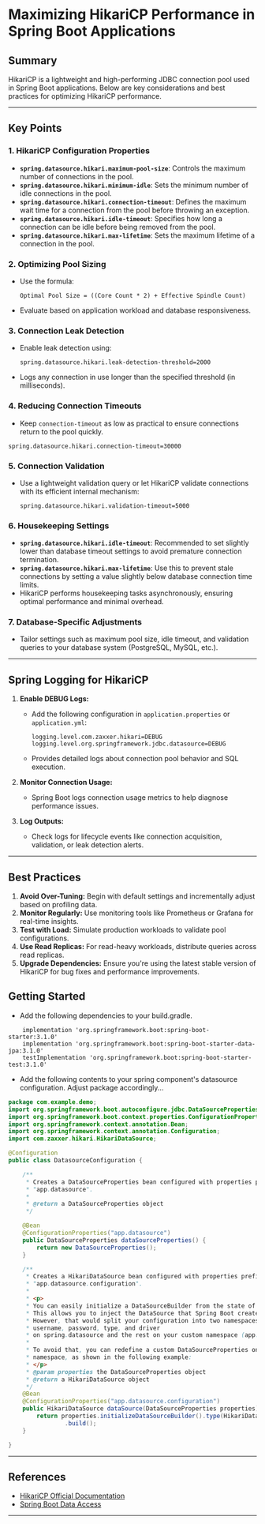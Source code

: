 # Maximizing HikariCP Performance in Spring Boot Applications

## Summary
HikariCP is a lightweight and high-performing JDBC connection pool used in Spring Boot applications. Below are key considerations and best practices for optimizing HikariCP performance.

---

## Key Points

### 1. **HikariCP Configuration Properties**
   - **`spring.datasource.hikari.maximum-pool-size`**: Controls the maximum number of connections in the pool.
   - **`spring.datasource.hikari.minimum-idle`**: Sets the minimum number of idle connections in the pool.
   - **`spring.datasource.hikari.connection-timeout`**: Defines the maximum wait time for a connection from the pool before throwing an exception.
   - **`spring.datasource.hikari.idle-timeout`**: Specifies how long a connection can be idle before being removed from the pool.
   - **`spring.datasource.hikari.max-lifetime`**: Sets the maximum lifetime of a connection in the pool.

### 2. **Optimizing Pool Sizing**
   - Use the formula: 
     
     ```
     Optimal Pool Size = ((Core Count * 2) + Effective Spindle Count)
     ```
   - Evaluate based on application workload and database responsiveness.

### 3. **Connection Leak Detection**
   - Enable leak detection using:
     
     ```properties
     spring.datasource.hikari.leak-detection-threshold=2000
     ```
   - Logs any connection in use longer than the specified threshold (in milliseconds).

### 4. **Reducing Connection Timeouts**
   - Keep `connection-timeout` as low as practical to ensure connections return to the pool quickly.
   
   ```properties
   spring.datasource.hikari.connection-timeout=30000
   ```

### 5. **Connection Validation**
   - Use a lightweight validation query or let HikariCP validate connections with its efficient internal mechanism:
     
     ```properties
     spring.datasource.hikari.validation-timeout=5000
     ```

### 6. **Housekeeping Settings**
   - **`spring.datasource.hikari.idle-timeout`**: Recommended to set slightly lower than database timeout settings to avoid premature connection termination.
   - **`spring.datasource.hikari.max-lifetime`**: Use this to prevent stale connections by setting a value slightly below database connection time limits.
   - HikariCP performs housekeeping tasks asynchronously, ensuring optimal performance and minimal overhead.

### 7. **Database-Specific Adjustments**
   - Tailor settings such as maximum pool size, idle timeout, and validation queries to your database system (PostgreSQL, MySQL, etc.).


---

## Spring Logging for HikariCP

1. **Enable DEBUG Logs:**
   - Add the following configuration in `application.properties` or `application.yml`:
     
     ```properties
     logging.level.com.zaxxer.hikari=DEBUG
     logging.level.org.springframework.jdbc.datasource=DEBUG
     ```
   - Provides detailed logs about connection pool behavior and SQL execution.

2. **Monitor Connection Usage:**
   - Spring Boot logs connection usage metrics to help diagnose performance issues.

3. **Log Outputs:**
   - Check logs for lifecycle events like connection acquisition, validation, or leak detection alerts.

---

## Best Practices

1. **Avoid Over-Tuning:** Begin with default settings and incrementally adjust based on profiling data.
2. **Monitor Regularly:** Use monitoring tools like Prometheus or Grafana for real-time insights.
3. **Test with Load:** Simulate production workloads to validate pool configurations.
4. **Use Read Replicas:** For read-heavy workloads, distribute queries across read replicas.
5. **Upgrade Dependencies:** Ensure you're using the latest stable version of HikariCP for bug fixes and performance improvements.


## Getting Started
- Add the following dependencies to your build.gradle.
```text
    implementation 'org.springframework.boot:spring-boot-starter:3.1.0'
    implementation 'org.springframework.boot:spring-boot-starter-data-jpa:3.1.0'
    testImplementation 'org.springframework.boot:spring-boot-starter-test:3.1.0'
```

- Add the following contents to your spring component's datasource configuration.  Adjust package accordingly...
```java
package com.example.demo;
import org.springframework.boot.autoconfigure.jdbc.DataSourceProperties;
import org.springframework.boot.context.properties.ConfigurationProperties;
import org.springframework.context.annotation.Bean;
import org.springframework.context.annotation.Configuration;
import com.zaxxer.hikari.HikariDataSource;

@Configuration
public class DatasourceConfiguration {

    /**
     * Creates a DataSourceProperties bean configured with properties prefixed with
     * "app.datasource".
     * 
     * @return a DataSourceProperties object
     */

    @Bean
    @ConfigurationProperties("app.datasource")
    public DataSourceProperties dataSourceProperties() {
        return new DataSourceProperties();
    }

    /**
     * Creates a HikariDataSource bean configured with properties prefixed with
     * "app.datasource.configuration".
     * 
     * <p>
     * You can easily initialize a DataSourceBuilder from the state of any DataSourceProperties object.
     * This allows you to inject the DataSource that Spring Boot creates automatically.  
     * However, that would split your configuration into two namespaces: url,
     * username, password, type, and driver
     * on spring.datasource and the rest on your custom namespace (app.datasource).
     *
     * To avoid that, you can redefine a custom DataSourceProperties on your custom
     * namespace, as shown in the following example:
     * </p> 
     * @param properties the DataSourceProperties object
     * @return a HikariDataSource object
     */
    @Bean
    @ConfigurationProperties("app.datasource.configuration")
    public HikariDataSource dataSource(DataSourceProperties properties) {
        return properties.initializeDataSourceBuilder().type(HikariDataSource.class)
                .build();
    }

}

```
---

## References
- [HikariCP Official Documentation](https://github.com/brettwooldridge/HikariCP)
- [Spring Boot Data Access](https://docs.spring.io/spring-boot/docs/2.0.x/reference/html/howto-data-access.html)

---
